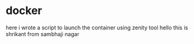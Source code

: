 # docker
here i wrote a script to launch the container using zenity tool 
hello this is shrikant from sambhaji nagar
